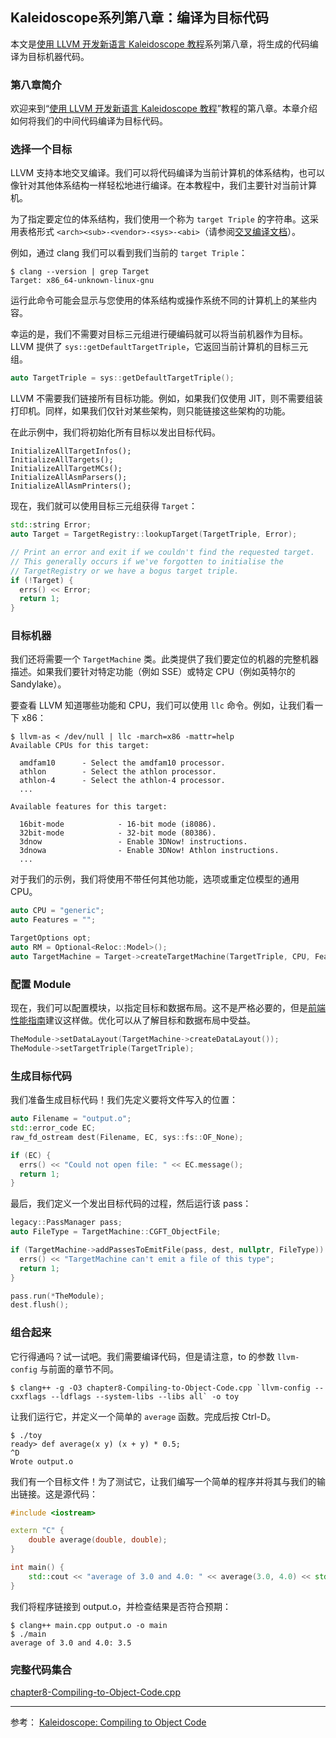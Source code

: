 ## Kaleidoscope系列第八章：编译为目标代码

本文是[使用 LLVM 开发新语言 Kaleidoscope 教程](https://github.com/Hanseltu/kaleidoscope-tutorial/blob/master/blog/0.md)系列第八章，将生成的代码编译为目标机器代码。

### 第八章简介

欢迎来到“[使用 LLVM 开发新语言 Kaleidoscope 教程](https://github.com/Hanseltu/kaleidoscope-tutorial/blob/master/blog/0.md)”教程的第八章。本章介绍如何将我们的中间代码编译为目标代码。

### 选择一个目标

LLVM 支持本地交叉编译。我们可以将代码编译为当前计算机的体系结构，也可以像针对其他体系结构一样轻松地进行编译。在本教程中，我们主要针对当前计算机。

为了指定要定位的体系结构，我们使用一个称为 `target Triple` 的字符串。这采用表格形式 `<arch><sub>-<vendor>-<sys>-<abi>`（请参阅[交叉编译文档](http://clang.llvm.org/docs/CrossCompilation.html#target-triple)）。

例如，通过 clang 我们可以看到我们当前的 `target Triple`：

```console
$ clang --version | grep Target
Target: x86_64-unknown-linux-gnu
```

运行此命令可能会显示与您使用的体系结构或操作系统不同的计算机上的某些内容。

幸运的是，我们不需要对目标三元组进行硬编码就可以将当前机器作为目标。LLVM 提供了 `sys::getDefaultTargetTriple`，它返回当前计算机的目标三元组。

```cpp
auto TargetTriple = sys::getDefaultTargetTriple();
```

LLVM 不需要我们链接所有目标功能。例如，如果我们仅使用 JIT，则不需要组装打印机。同样，如果我们仅针对某些架构，则只能链接这些架构的功能。

在此示例中，我们将初始化所有目标以发出目标代码。

```
InitializeAllTargetInfos();
InitializeAllTargets();
InitializeAllTargetMCs();
InitializeAllAsmParsers();
InitializeAllAsmPrinters();
```

现在，我们就可以使用目标三元组获得 `Target`：

```cpp
std::string Error;
auto Target = TargetRegistry::lookupTarget(TargetTriple, Error);

// Print an error and exit if we couldn't find the requested target.
// This generally occurs if we've forgotten to initialise the
// TargetRegistry or we have a bogus target triple.
if (!Target) {
  errs() << Error;
  return 1;
}
```

### 目标机器

我们还将需要一个 `TargetMachine` 类。此类提供了我们要定位的机器的完整机器描述。如果我们要针对特定功能（例如 SSE）或特定 CPU（例如英特尔的 Sandylake）。

要查看 LLVM 知道哪些功能和 CPU，我们可以使用 `llc` 命令。例如，让我们看一下 x86：

```console
$ llvm-as < /dev/null | llc -march=x86 -mattr=help
Available CPUs for this target:

  amdfam10      - Select the amdfam10 processor.
  athlon        - Select the athlon processor.
  athlon-4      - Select the athlon-4 processor.
  ...

Available features for this target:

  16bit-mode            - 16-bit mode (i8086).
  32bit-mode            - 32-bit mode (80386).
  3dnow                 - Enable 3DNow! instructions.
  3dnowa                - Enable 3DNow! Athlon instructions.
  ...
```

对于我们的示例，我们将使用不带任何其他功能，选项或重定位模型的通用 CPU。

```cpp
auto CPU = "generic";
auto Features = "";

TargetOptions opt;
auto RM = Optional<Reloc::Model>();
auto TargetMachine = Target->createTargetMachine(TargetTriple, CPU, Features, opt, RM);
```

### 配置 Module

现在，我们可以配置模块，以指定目标和数据布局。这不是严格必要的，但是[前端性能指南](https://llvm.org/docs/tutorial/Frontend/PerformanceTips.html)建议这样做。优化可以从了解目标和数据布局中受益。

```cpp
TheModule->setDataLayout(TargetMachine->createDataLayout());
TheModule->setTargetTriple(TargetTriple);
```

### 生成目标代码

我们准备生成目标代码！我们先定义要将文件写入的位置：

```cpp
auto Filename = "output.o";
std::error_code EC;
raw_fd_ostream dest(Filename, EC, sys::fs::OF_None);

if (EC) {
  errs() << "Could not open file: " << EC.message();
  return 1;
}
```

最后，我们定义一个发出目标代码的过程，然后运行该 pass：

```cpp
legacy::PassManager pass;
auto FileType = TargetMachine::CGFT_ObjectFile;

if (TargetMachine->addPassesToEmitFile(pass, dest, nullptr, FileType)) {
  errs() << "TargetMachine can't emit a file of this type";
  return 1;
}

pass.run(*TheModule);
dest.flush();
```

### 组合起来

它行得通吗？试一试吧。我们需要编译代码，但是请注意，to 的参数 `llvm-config` 与前面的章节不同。

```console
$ clang++ -g -O3 chapter8-Compiling-to-Object-Code.cpp `llvm-config --cxxflags --ldflags --system-libs --libs all` -o toy
```

让我们运行它，并定义一个简单的 `average` 函数。完成后按 Ctrl-D。

```
$ ./toy
ready> def average(x y) (x + y) * 0.5;
^D
Wrote output.o
```

我们有一个目标文件！为了测试它，让我们编写一个简单的程序并将其与我们的输出链接。这是源代码：

```cpp
#include <iostream>

extern "C" {
    double average(double, double);
}

int main() {
    std::cout << "average of 3.0 and 4.0: " << average(3.0, 4.0) << std::endl;
}
```

我们将程序链接到 output.o，并检查结果是否符合预期：

```console
$ clang++ main.cpp output.o -o main
$ ./main
average of 3.0 and 4.0: 3.5
```

### 完整代码集合

[chapter8-Compiling-to-Object-Code.cpp](https://github.com/Hanseltu/kaleidoscope-tutorial/blob/master/chapter8-Compiling-to-Object-Code.cpp)

---

参考： [Kaleidoscope: Compiling to Object Code](https://llvm.org/docs/tutorial/MyFirstLanguageFrontend/LangImpl08.html)
